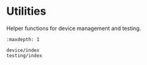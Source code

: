 # Utilities

Helper functions for device management and testing.

```{toctree}
:maxdepth: 1

device/index
testing/index
```
